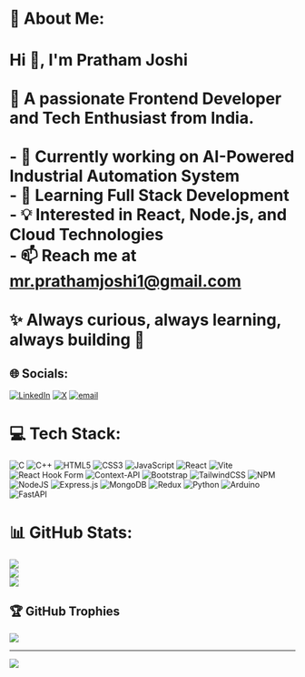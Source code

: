 # 💫 About Me:
# Hi 👋, I'm Pratham Joshi  <br><br>🎯 A passionate **Frontend Developer** and **Tech Enthusiast** from India.  <br><br>- 🔭 Currently working on **AI-Powered Industrial Automation System**  <br>- 🌱 Learning **Full Stack Development**  <br>- 💡 Interested in **React, Node.js, and Cloud Technologies**  <br>- 📫 Reach me at **mr.prathamjoshi1@gmail.com**  <br><br>✨ Always curious, always learning, always building 🚀  <br>


## 🌐 Socials:
[![LinkedIn](https://img.shields.io/badge/LinkedIn-%230077B5.svg?logo=linkedin&logoColor=white)](https://linkedin.com/in/pratham-joshi-64007a344) [![X](https://img.shields.io/badge/X-black.svg?logo=X&logoColor=white)](https://x.com/@MrPrathamjoshi1) [![email](https://img.shields.io/badge/Email-D14836?logo=gmail&logoColor=white)](mailto:Mr.prathamjoshi1@gmail.com) 

# 💻 Tech Stack:
![C](https://img.shields.io/badge/c-%2300599C.svg?style=for-the-badge&logo=c&logoColor=white) ![C++](https://img.shields.io/badge/c++-%2300599C.svg?style=for-the-badge&logo=c%2B%2B&logoColor=white) ![HTML5](https://img.shields.io/badge/html5-%23E34F26.svg?style=for-the-badge&logo=html5&logoColor=white) ![CSS3](https://img.shields.io/badge/css3-%231572B6.svg?style=for-the-badge&logo=css3&logoColor=white) ![JavaScript](https://img.shields.io/badge/javascript-%23323330.svg?style=for-the-badge&logo=javascript&logoColor=%23F7DF1E) ![React](https://img.shields.io/badge/react-%2320232a.svg?style=for-the-badge&logo=react&logoColor=%2361DAFB) ![Vite](https://img.shields.io/badge/vite-%23646CFF.svg?style=for-the-badge&logo=vite&logoColor=white) ![React Hook Form](https://img.shields.io/badge/React%20Hook%20Form-%23EC5990.svg?style=for-the-badge&logo=reacthookform&logoColor=white) ![Context-API](https://img.shields.io/badge/Context--Api-000000?style=for-the-badge&logo=react) ![Bootstrap](https://img.shields.io/badge/bootstrap-%238511FA.svg?style=for-the-badge&logo=bootstrap&logoColor=white) ![TailwindCSS](https://img.shields.io/badge/tailwindcss-%2338B2AC.svg?style=for-the-badge&logo=tailwind-css&logoColor=white) ![NPM](https://img.shields.io/badge/NPM-%23CB3837.svg?style=for-the-badge&logo=npm&logoColor=white) ![NodeJS](https://img.shields.io/badge/node.js-6DA55F?style=for-the-badge&logo=node.js&logoColor=white) ![Express.js](https://img.shields.io/badge/express.js-%23404d59.svg?style=for-the-badge&logo=express&logoColor=%2361DAFB) ![MongoDB](https://img.shields.io/badge/MongoDB-%234ea94b.svg?style=for-the-badge&logo=mongodb&logoColor=white) ![Redux](https://img.shields.io/badge/redux-%23593d88.svg?style=for-the-badge&logo=redux&logoColor=white) ![Python](https://img.shields.io/badge/python-3670A0?style=for-the-badge&logo=python&logoColor=ffdd54) ![Arduino](https://img.shields.io/badge/-Arduino-00979D?style=for-the-badge&logo=Arduino&logoColor=white) ![FastAPI](https://img.shields.io/badge/FastAPI-005571?style=for-the-badge&logo=fastapi)
# 📊 GitHub Stats:
![](https://github-readme-stats.vercel.app/api?username=prathamjoshi-1&theme=dark&hide_border=false&include_all_commits=false&count_private=false)<br/>
![](https://nirzak-streak-stats.vercel.app/?user=prathamjoshi-1&theme=dark&hide_border=false)<br/>
![](https://github-readme-stats.vercel.app/api/top-langs/?username=prathamjoshi-1&theme=dark&hide_border=false&include_all_commits=false&count_private=false&layout=compact)

## 🏆 GitHub Trophies
![](https://github-profile-trophy.vercel.app/?username=prathamjoshi-1&theme=radical&no-frame=false&no-bg=true&margin-w=4)

---
[![](https://visitcount.itsvg.in/api?id=prathamjoshi-1&icon=0&color=0)](https://visitcount.itsvg.in)

<!-- Proudly created with GPRM ( https://gprm.itsvg.in ) -->
